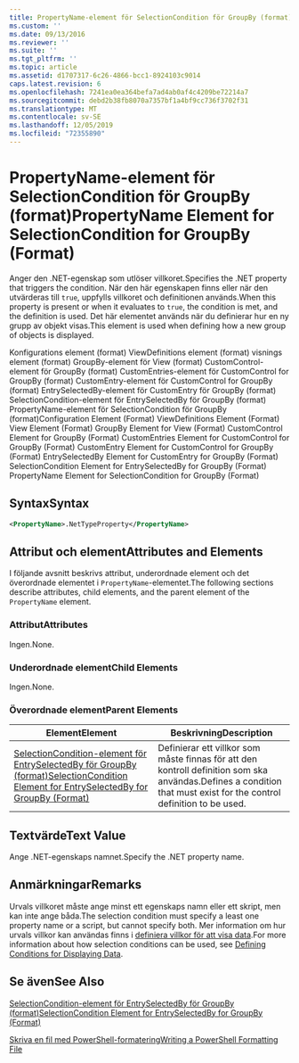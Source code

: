```yaml
---
title: PropertyName-element för SelectionCondition för GroupBy (format) | Microsoft Docs
ms.custom: ''
ms.date: 09/13/2016
ms.reviewer: ''
ms.suite: ''
ms.tgt_pltfrm: ''
ms.topic: article
ms.assetid: d1707317-6c26-4866-bcc1-8924103c9014
caps.latest.revision: 6
ms.openlocfilehash: 7241ea0ea364befa7ad4ab0af4c4209be72214a7
ms.sourcegitcommit: debd2b38fb8070a7357bf1a4bf9cc736f3702f31
ms.translationtype: MT
ms.contentlocale: sv-SE
ms.lasthandoff: 12/05/2019
ms.locfileid: "72355890"
---
```

# <a name="propertyname-element-for-selectioncondition-for-groupby-format"></a><span data-ttu-id="18a8b-102">PropertyName-element för SelectionCondition för GroupBy (format)</span><span class="sxs-lookup"><span data-stu-id="18a8b-102">PropertyName Element for SelectionCondition for GroupBy (Format)</span></span>

<span data-ttu-id="18a8b-103">Anger den .NET-egenskap som utlöser villkoret.</span><span class="sxs-lookup"><span data-stu-id="18a8b-103">Specifies the .NET property that triggers the condition.</span></span> <span data-ttu-id="18a8b-104">När den här egenskapen finns eller när den utvärderas till `true`, uppfylls villkoret och definitionen används.</span><span class="sxs-lookup"><span data-stu-id="18a8b-104">When this property is present or when it evaluates to `true`, the condition is met, and the definition is used.</span></span> <span data-ttu-id="18a8b-105">Det här elementet används när du definierar hur en ny grupp av objekt visas.</span><span class="sxs-lookup"><span data-stu-id="18a8b-105">This element is used when defining how a new group of objects is displayed.</span></span>

<span data-ttu-id="18a8b-106">Konfigurations element (format) ViewDefinitions element (format) visnings element (format) GroupBy-element för View (format) CustomControl-element för GroupBy (format) CustomEntries-element för CustomControl for GroupBy (format) CustomEntry-element för CustomControl for GroupBy (format) EntrySelectedBy-element för CustomEntry för GroupBy (format) SelectionCondition-element för EntrySelectedBy för GroupBy (format) PropertyName-element för SelectionCondition för GroupBy (format)</span><span class="sxs-lookup"><span data-stu-id="18a8b-106">Configuration Element (Format) ViewDefinitions Element (Format) View Element (Format) GroupBy Element for View (Format) CustomControl Element for GroupBy (Format) CustomEntries Element for CustomControl for GroupBy (Format) CustomEntry Element for CustomControl for GroupBy (Format) EntrySelectedBy Element for CustomEntry for GroupBy (Format) SelectionCondition Element for EntrySelectedBy for GroupBy (Format) PropertyName Element for SelectionCondition for GroupBy (Format)</span></span>

## <a name="syntax"></a><span data-ttu-id="18a8b-107">Syntax</span><span class="sxs-lookup"><span data-stu-id="18a8b-107">Syntax</span></span>

```xml
<PropertyName>.NetTypeProperty</PropertyName>
```

## <a name="attributes-and-elements"></a><span data-ttu-id="18a8b-108">Attribut och element</span><span class="sxs-lookup"><span data-stu-id="18a8b-108">Attributes and Elements</span></span>

<span data-ttu-id="18a8b-109">I följande avsnitt beskrivs attribut, underordnade element och det överordnade elementet i `PropertyName`-elementet.</span><span class="sxs-lookup"><span data-stu-id="18a8b-109">The following sections describe attributes, child elements, and the parent element of the `PropertyName` element.</span></span>

### <a name="attributes"></a><span data-ttu-id="18a8b-110">Attribut</span><span class="sxs-lookup"><span data-stu-id="18a8b-110">Attributes</span></span>

<span data-ttu-id="18a8b-111">Ingen.</span><span class="sxs-lookup"><span data-stu-id="18a8b-111">None.</span></span>

### <a name="child-elements"></a><span data-ttu-id="18a8b-112">Underordnade element</span><span class="sxs-lookup"><span data-stu-id="18a8b-112">Child Elements</span></span>

<span data-ttu-id="18a8b-113">Ingen.</span><span class="sxs-lookup"><span data-stu-id="18a8b-113">None.</span></span>

### <a name="parent-elements"></a><span data-ttu-id="18a8b-114">Överordnade element</span><span class="sxs-lookup"><span data-stu-id="18a8b-114">Parent Elements</span></span>

|<span data-ttu-id="18a8b-115">Element</span><span class="sxs-lookup"><span data-stu-id="18a8b-115">Element</span></span>|<span data-ttu-id="18a8b-116">Beskrivning</span><span class="sxs-lookup"><span data-stu-id="18a8b-116">Description</span></span>|
|-------------|-----------------|
|[<span data-ttu-id="18a8b-117">SelectionCondition-element för EntrySelectedBy för GroupBy (format)</span><span class="sxs-lookup"><span data-stu-id="18a8b-117">SelectionCondition Element for EntrySelectedBy for GroupBy (Format)</span></span>](./selectioncondition-element-for-entryselectedby-for-groupby-format.md)|<span data-ttu-id="18a8b-118">Definierar ett villkor som måste finnas för att den kontroll definition som ska användas.</span><span class="sxs-lookup"><span data-stu-id="18a8b-118">Defines a condition that must exist for the control definition to be used.</span></span>|

## <a name="text-value"></a><span data-ttu-id="18a8b-119">Textvärde</span><span class="sxs-lookup"><span data-stu-id="18a8b-119">Text Value</span></span>

<span data-ttu-id="18a8b-120">Ange .NET-egenskaps namnet.</span><span class="sxs-lookup"><span data-stu-id="18a8b-120">Specify the .NET property name.</span></span>

## <a name="remarks"></a><span data-ttu-id="18a8b-121">Anmärkningar</span><span class="sxs-lookup"><span data-stu-id="18a8b-121">Remarks</span></span>

<span data-ttu-id="18a8b-122">Urvals villkoret måste ange minst ett egenskaps namn eller ett skript, men kan inte ange båda.</span><span class="sxs-lookup"><span data-stu-id="18a8b-122">The selection condition must specify a least one property name or a script, but cannot specify both.</span></span> <span data-ttu-id="18a8b-123">Mer information om hur urvals villkor kan användas finns i [definiera villkor för att visa data](./defining-conditions-for-displaying-data.md).</span><span class="sxs-lookup"><span data-stu-id="18a8b-123">For more information about how selection conditions can be used, see [Defining Conditions for Displaying Data](./defining-conditions-for-displaying-data.md).</span></span>

## <a name="see-also"></a><span data-ttu-id="18a8b-124">Se även</span><span class="sxs-lookup"><span data-stu-id="18a8b-124">See Also</span></span>

[<span data-ttu-id="18a8b-125">SelectionCondition-element för EntrySelectedBy för GroupBy (format)</span><span class="sxs-lookup"><span data-stu-id="18a8b-125">SelectionCondition Element for EntrySelectedBy for GroupBy (Format)</span></span>](./selectioncondition-element-for-entryselectedby-for-groupby-format.md)

[<span data-ttu-id="18a8b-126">Skriva en fil med PowerShell-formatering</span><span class="sxs-lookup"><span data-stu-id="18a8b-126">Writing a PowerShell Formatting File</span></span>](./writing-a-powershell-formatting-file.md)
